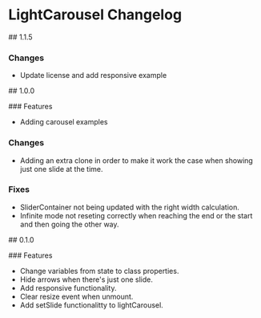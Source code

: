 # LightCarousel Changelog

## 1.1.5

### Changes
* Update license and add responsive example

## 1.0.0

### Features
* Adding carousel examples

### Changes
* Adding an extra clone in order to make it work the case when showing just one slide at the time.

### Fixes
* SliderContainer not being updated with the right width calculation.
* Infinite mode not reseting correctly when reaching the end or the start and then going the other way.

## 0.1.0

### Features
* Change variables from state to class properties.
* Hide arrows when there's just one slide.
* Add responsive functionality.
* Clear resize event when unmount.
* Add setSlide functionalitty to lightCarousel.